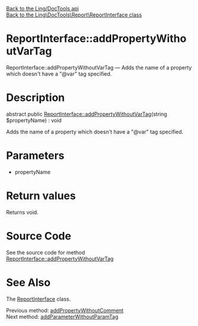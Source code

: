 [Back to the Ling/DocTools api](https://github.com/lingtalfi/DocTools/blob/master/doc/api/Ling/DocTools.md)<br>
[Back to the Ling\DocTools\Report\ReportInterface class](https://github.com/lingtalfi/DocTools/blob/master/doc/api/Ling/DocTools/Report/ReportInterface.md)


ReportInterface::addPropertyWithoutVarTag
================



ReportInterface::addPropertyWithoutVarTag — Adds the name of a property which doesn't have a "@var" tag specified.




Description
================


abstract public [ReportInterface::addPropertyWithoutVarTag](https://github.com/lingtalfi/DocTools/blob/master/doc/api/Ling/DocTools/Report/ReportInterface/addPropertyWithoutVarTag.md)(string $propertyName) : void




Adds the name of a property which doesn't have a "@var" tag specified.




Parameters
================


- propertyName

    


Return values
================

Returns void.








Source Code
===========
See the source code for method [ReportInterface::addPropertyWithoutVarTag](/blob/master/Report/ReportInterface.php#L246-L246)


See Also
================

The [ReportInterface](https://github.com/lingtalfi/DocTools/blob/master/doc/api/Ling/DocTools/Report/ReportInterface.md) class.

Previous method: [addPropertyWithoutComment](https://github.com/lingtalfi/DocTools/blob/master/doc/api/Ling/DocTools/Report/ReportInterface/addPropertyWithoutComment.md)<br>Next method: [addParameterWithoutParamTag](https://github.com/lingtalfi/DocTools/blob/master/doc/api/Ling/DocTools/Report/ReportInterface/addParameterWithoutParamTag.md)<br>

